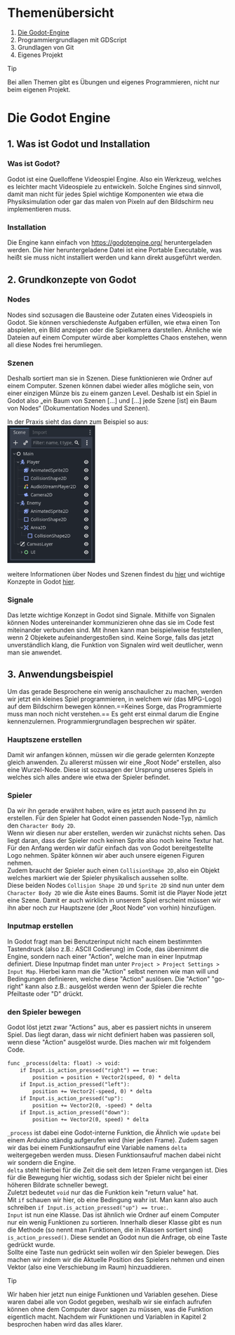 # Themenübersicht
1. [Die Godot-Engine](#die-godot-engine)
2. Programmiergrundlagen mit GDScript
3. Grundlagen von Git
4. Eigenes Projekt
>[!TIP]
> Bei allen Themen gibt es Übungen und eigenes Programmieren, nicht nur beim eigenen Projekt.

# Die Godot Engine
## 1. Was ist Godot und Installation

### Was ist Godot?
Godot ist eine Quelloffene Videospiel Engine. Also ein Werkzeug, welches es leichter macht Videospiele zu entwickeln. Solche Engines sind sinnvoll, damit man nicht für jedes Spiel wichtige Komponenten wie etwa die Physiksimulation oder gar das malen von Pixeln auf den Bildschirm neu implementieren muss.

### Installation
Die Engine kann einfach von https://godotengine.org/ heruntergeladen werden. Die hier heruntergeladene Datei ist eine Portable Executable, was heißt sie muss nicht installiert werden und kann direkt ausgeführt werden.

## 2. Grundkonzepte von Godot
### Nodes
Nodes sind sozusagen die Bausteine oder Zutaten eines Videospiels in Godot. Sie können verschiedenste Aufgaben erfüllen, wie etwa einen Ton abspielen, ein Bild anzeigen oder die Spielkamera darstellen. Ähnliche wie Dateien auf einem Computer würde aber komplettes Chaos enstehen, wenn all diese Nodes frei herumliegen.

### Szenen
Deshalb sortiert man sie in Szenen. Diese funktionieren wie Ordner auf einem Computer. Szenen können dabei wieder alles mögliche sein, von einer einzigen Münze bis zu einem ganzen Level. Deshalb ist ein Spiel in Godot also „ein Baum von Szenen [...] und [...] jede Szene [ist] ein Baum von Nodes“ (Dokumentation Nodes und Szenen).

In der Praxis sieht das dann zum Beispiel so aus: <br>
<img src="res/scene_tree.png" width="200"/> 

weitere Informationen über Nodes und Szenen findest du [hier](https://docs.godotengine.org/de/4.x/getting_started/step_by_step/nodes_and_scenes.html) und wichtige Konzepte in Godot [hier](https://docs.godotengine.org/de/4.x/getting_started/introduction/key_concepts_overview.html#doc-key-concepts-overview).

### Signale
Das letzte wichtige Konzept in Godot sind Signale. Mithilfe von Signalen können Nodes untereinander kommunizieren ohne das sie im Code fest miteinander verbunden sind. Mit ihnen kann man beispielweise feststellen, wenn 2 Objekete aufeinandergestoßen sind. Keine Sorge, falls das jetzt unverständlich klang, die Funktion von Signalen wird weit deutlicher, wenn man sie anwendet.

## 3. Anwendungsbeispiel
Um das gerade Besprochene ein wenig anschaulicher zu machen, werden wir jetzt ein kleines Spiel programmieren, in welchem wir (das MPG-Logo) auf dem Bildschirm bewegen können.==Keines Sorge, das Programmierte muss man noch nicht verstehen.== Es geht erst einmal darum die Engine kennenzulernen. Programmiergrundlagen besprechen wir später.

### Hauptszene erstellen
Damit wir anfangen können, müssen wir die gerade gelernten Konzepte gleich anwenden. Zu allererst müssen wir eine „Root Node“ erstellen, also eine Wurzel-Node. Diese ist sozusagen der Ursprung unseres Spiels in welches sich alles andere wie etwa der Spieler befindet.

### Spieler
Da wir ihn gerade erwähnt haben, wäre es jetzt auch passend ihn zu erstellen. Für den Spieler hat Godot einen passenden Node-Typ, nämlich den `Character Body 2D`. <br>
Wenn wir diesen nur aber erstellen, werden wir zunächst nichts sehen. Das liegt daran, dass der Spieler noch keinen Sprite also noch keine Textur hat. Für den Anfang werden wir dafür einfach das von Godot bereitgestellte Logo nehmen. Später können wir aber auch unsere eigenen Figuren nehmen. <br>
Zudem braucht der Spieler auch einen `CollisionShape 2D,`also ein Objekt welches markiert wie der Spieler physikalisch aussehen sollte. <br>
Diese beiden Nodes `Collision Shape 2D` und `Sprite 2D` sind nun unter dem `Character Body 2D` wie die Äste eines Baums. Somit ist die Player Node jetzt eine Szene. Damit er auch wirklich in unserem Spiel erscheint müssen wir ihn aber noch zur Hauptszene (der „Root Node“ von vorhin) hinzufügen.

### Inputmap erstellen
In Godot fragt man bei Benutzerinput nicht nach einem bestimmten Tastendruck (also z.B.: ASCII Codierung) im Code, das übernimmt die Engine, sondern nach einer "Action", welche man in einer Inputmap definiert. Diese Inputmap findet man unter `Project > Project Settings > Input Map`. Hierbei kann man die "Action" selbst nennen wie man will und Bedingungen definieren, welche diese "Action" auslösen. Die "Action" "go-right" kann also z.B.: ausgelöst werden wenn der Spieler die rechte Pfeiltaste oder "D" drückt.

### den Spieler bewegen
Godot löst jetzt zwar "Actions" aus, aber es passiert nichts in unserem Spiel. Das liegt daran, dass wir nicht definiert haben was passieren soll, wenn diese "Action" ausgelöst wurde. Dies machen wir mit folgendem  Code. <br>
```GDScript
func _process(delta: float) -> void:
	if Input.is_action_pressed("right") == true:
		position = position + Vector2(speed, 0) * delta
	if Input.is_action_pressed("left"):
		position += Vector2(-speed, 0) * delta
	if Input.is_action_pressed("up"):
		position += Vector2(0, -speed) * delta
	if Input.is_action_pressed("down"):
		position += Vector2(0, speed) * delta
```
`_process` ist dabei eine Godot-interne Funktion, die Ähnlich wie `update` bei einem Arduino ständig aufgerufen wird (hier jeden Frame). Zudem sagen wir das bei einem Funktionsaufruf eine Variable namens `delta` weitergegeben werden muss. Diesen Funktionsaufruf machen dabei nicht wir sondern die Engine. <br>
`delta` steht hierbei für die Zeit die seit dem letzen Frame vergangen ist. Dies für die Bewegung hier wichtig, sodass sich der Spieler nicht bei einer höheren Bildrate schneller bewegt. <br>
Zuletzt bedeutet `void` nur das die Funktion kein "return value" hat. <br>
Mit `if` schauen wir hier, ob eine Bedingung wahr ist. Man kann also auch schreiben `if Input.is_action_pressed("up") == true:`. <br>
`Input` ist nun eine Klasse. Das ist ähnlich wie Ordner auf einem Computer nur ein wenig Funktionen zu sortieren. Innerhalb dieser Klasse gibt es nun die Methode (so nennt man Funktionen, die in Klassen sortiert sind) `is_action_pressed()`. Diese sendet an Godot nun die Anfrage, ob eine Taste gedrückt wurde. <br>
Sollte eine Taste nun gedrückt sein wollen wir den Spieler bewegen. Dies machen wir indem wir die Aktuelle Position des Spielers nehmen und einen Vektor (also eine Verschiebung im Raum) hinzuaddieren.

>[!Tip]
> Wir haben hier jetzt nun einige Funktionen und Variablen gesehen. Diese waren dabei alle von Godot gegeben, weshalb wir sie einfach aufrufen können ohne dem Computer davor sagen zu müssen, was die Funktion eigentlich macht. Nachdem wir Funktionen und Variablen in Kapitel 2 besprochen haben wird das alles klarer.